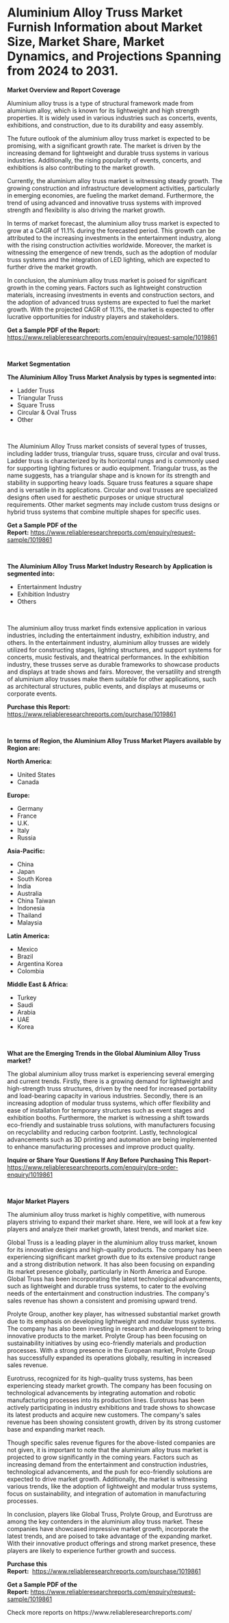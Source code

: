 <p><h1>Aluminium Alloy Truss Market Furnish Information about Market Size, Market Share, Market Dynamics, and Projections Spanning from 2024 to 2031.</h1></p><p><strong>Market Overview and Report Coverage</strong></p>
<p><p>Aluminium alloy truss is a type of structural framework made from aluminium alloy, which is known for its lightweight and high strength properties. It is widely used in various industries such as concerts, events, exhibitions, and construction, due to its durability and easy assembly.</p><p>The future outlook of the aluminium alloy truss market is expected to be promising, with a significant growth rate. The market is driven by the increasing demand for lightweight and durable truss systems in various industries. Additionally, the rising popularity of events, concerts, and exhibitions is also contributing to the market growth.</p><p>Currently, the aluminium alloy truss market is witnessing steady growth. The growing construction and infrastructure development activities, particularly in emerging economies, are fueling the market demand. Furthermore, the trend of using advanced and innovative truss systems with improved strength and flexibility is also driving the market growth.</p><p>In terms of market forecast, the aluminium alloy truss market is expected to grow at a CAGR of 11.1% during the forecasted period. This growth can be attributed to the increasing investments in the entertainment industry, along with the rising construction activities worldwide. Moreover, the market is witnessing the emergence of new trends, such as the adoption of modular truss systems and the integration of LED lighting, which are expected to further drive the market growth.</p><p>In conclusion, the aluminium alloy truss market is poised for significant growth in the coming years. Factors such as lightweight construction materials, increasing investments in events and construction sectors, and the adoption of advanced truss systems are expected to fuel the market growth. With the projected CAGR of 11.1%, the market is expected to offer lucrative opportunities for industry players and stakeholders.</p></p>
<p><strong>Get a Sample PDF of the Report:</strong> <a href="https://www.reliableresearchreports.com/enquiry/request-sample/1019861">https://www.reliableresearchreports.com/enquiry/request-sample/1019861</a></p>
<p>&nbsp;</p>
<p><strong>Market Segmentation</strong></p>
<p><strong>The Aluminium Alloy Truss Market Analysis by types is segmented into:</strong></p>
<p><ul><li>Ladder Truss</li><li>Triangular Truss</li><li>Square Truss</li><li>Circular & Oval Truss</li><li>Other</li></ul></p>
<p>&nbsp;</p>
<p><p>The Aluminium Alloy Truss market consists of several types of trusses, including ladder truss, triangular truss, square truss, circular and oval truss. Ladder truss is characterized by its horizontal rungs and is commonly used for supporting lighting fixtures or audio equipment. Triangular truss, as the name suggests, has a triangular shape and is known for its strength and stability in supporting heavy loads. Square truss features a square shape and is versatile in its applications. Circular and oval trusses are specialized designs often used for aesthetic purposes or unique structural requirements. Other market segments may include custom truss designs or hybrid truss systems that combine multiple shapes for specific uses.</p></p>
<p><strong>Get a Sample PDF of the Report:</strong>&nbsp;<a href="https://www.reliableresearchreports.com/enquiry/request-sample/1019861">https://www.reliableresearchreports.com/enquiry/request-sample/1019861</a></p>
<p>&nbsp;</p>
<p><strong>The Aluminium Alloy Truss Market Industry Research by Application is segmented into:</strong></p>
<p><ul><li>Entertainment Industry</li><li>Exhibition Industry</li><li>Others</li></ul></p>
<p>&nbsp;</p>
<p><p>The aluminium alloy truss market finds extensive application in various industries, including the entertainment industry, exhibition industry, and others. In the entertainment industry, aluminium alloy trusses are widely utilized for constructing stages, lighting structures, and support systems for concerts, music festivals, and theatrical performances. In the exhibition industry, these trusses serve as durable frameworks to showcase products and displays at trade shows and fairs. Moreover, the versatility and strength of aluminium alloy trusses make them suitable for other applications, such as architectural structures, public events, and displays at museums or corporate events.</p></p>
<p><strong>Purchase this Report:</strong>&nbsp; <a href="https://www.reliableresearchreports.com/purchase/1019861">https://www.reliableresearchreports.com/purchase/1019861</a></p>
<p>&nbsp;</p>
<p><strong>In terms of Region, the Aluminium Alloy Truss Market Players available by Region are:</strong></p>
<p>
    <p> <strong> North America: </strong>
        <ul>
            <li>United States</li>
            <li>Canada</li>
        </ul>
        </p> 
    <p> <strong> Europe: </strong>
        <ul>
            <li>Germany</li>
            <li>France</li>
            <li>U.K.</li>
            <li>Italy</li>
            <li>Russia</li>
        </ul>
        </p> 
    <p> <strong> Asia-Pacific: </strong>
        <ul>
            <li>China</li>
            <li>Japan</li>
            <li>South Korea</li>
            <li>India</li>
            <li>Australia</li>
            <li>China Taiwan</li>
            <li>Indonesia</li>
            <li>Thailand</li>
            <li>Malaysia</li>
        </ul>
        </p> 
    <p> <strong> Latin America: </strong>
        <ul>
            <li>Mexico</li>
            <li>Brazil</li>
            <li>Argentina Korea</li>
            <li>Colombia</li>
        </ul>
        </p> 
    <p> <strong> Middle East & Africa: </strong>
        <ul>
            <li>Turkey</li>
            <li>Saudi</li>
            <li>Arabia</li>
            <li>UAE</li>
            <li>Korea</li>
        </ul>
    </p>
    </p>
<p>&nbsp;</p>
<p><strong>What are the Emerging Trends in the Global Aluminium Alloy Truss market?</strong></p>
<p><p>The global aluminium alloy truss market is experiencing several emerging and current trends. Firstly, there is a growing demand for lightweight and high-strength truss structures, driven by the need for increased portability and load-bearing capacity in various industries. Secondly, there is an increasing adoption of modular truss systems, which offer flexibility and ease of installation for temporary structures such as event stages and exhibition booths. Furthermore, the market is witnessing a shift towards eco-friendly and sustainable truss solutions, with manufacturers focusing on recyclability and reducing carbon footprint. Lastly, technological advancements such as 3D printing and automation are being implemented to enhance manufacturing processes and improve product quality.</p></p>
<p><strong>Inquire or Share Your Questions If Any Before Purchasing This Report</strong>- <a href="https://www.reliableresearchreports.com/enquiry/pre-order-enquiry/1019861">https://www.reliableresearchreports.com/enquiry/pre-order-enquiry/1019861</a></p>
<p>&nbsp;</p>
<p><strong>Major Market Players</strong></p>
<p><p>The aluminium alloy truss market is highly competitive, with numerous players striving to expand their market share. Here, we will look at a few key players and analyze their market growth, latest trends, and market size.</p><p>Global Truss is a leading player in the aluminium alloy truss market, known for its innovative designs and high-quality products. The company has been experiencing significant market growth due to its extensive product range and a strong distribution network. It has also been focusing on expanding its market presence globally, particularly in North America and Europe. Global Truss has been incorporating the latest technological advancements, such as lightweight and durable truss systems, to cater to the evolving needs of the entertainment and construction industries. The company's sales revenue has shown a consistent and promising upward trend.</p><p>Prolyte Group, another key player, has witnessed substantial market growth due to its emphasis on developing lightweight and modular truss systems. The company has also been investing in research and development to bring innovative products to the market. Prolyte Group has been focusing on sustainability initiatives by using eco-friendly materials and production processes. With a strong presence in the European market, Prolyte Group has successfully expanded its operations globally, resulting in increased sales revenue.</p><p>Eurotruss, recognized for its high-quality truss systems, has been experiencing steady market growth. The company has been focusing on technological advancements by integrating automation and robotic manufacturing processes into its production lines. Eurotruss has been actively participating in industry exhibitions and trade shows to showcase its latest products and acquire new customers. The company's sales revenue has been showing consistent growth, driven by its strong customer base and expanding market reach.</p><p>Though specific sales revenue figures for the above-listed companies are not given, it is important to note that the aluminium alloy truss market is projected to grow significantly in the coming years. Factors such as increasing demand from the entertainment and construction industries, technological advancements, and the push for eco-friendly solutions are expected to drive market growth. Additionally, the market is witnessing various trends, like the adoption of lightweight and modular truss systems, focus on sustainability, and integration of automation in manufacturing processes.</p><p>In conclusion, players like Global Truss, Prolyte Group, and Eurotruss are among the key contenders in the aluminium alloy truss market. These companies have showcased impressive market growth, incorporate the latest trends, and are poised to take advantage of the expanding market. With their innovative product offerings and strong market presence, these players are likely to experience further growth and success.</p></p>
<p><strong>Purchase this Report:</strong>&nbsp;&nbsp;<a href="https://www.reliableresearchreports.com/purchase/1019861">https://www.reliableresearchreports.com/purchase/1019861</a></p>
<p></p>
<p><strong>Get a Sample PDF of the Report:</strong>&nbsp;<a href="https://www.reliableresearchreports.com/enquiry/request-sample/1019861">https://www.reliableresearchreports.com/enquiry/request-sample/1019861</a></p>
<p>Check more reports on https://www.reliableresearchreports.com/</p>